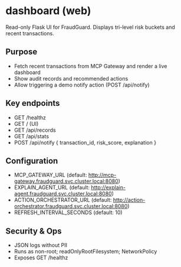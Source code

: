 # dashboard (web)

Read-only Flask UI for FraudGuard. Displays tri-level risk buckets and recent transactions.

## Purpose
- Fetch recent transactions from MCP Gateway and render a live dashboard
- Show audit records and recommended actions
- Allow triggering a demo notify action (POST /api/notify)

## Key endpoints
- GET /healthz
- GET / (UI)
- GET /api/records
- GET /api/stats
- POST /api/notify { transaction_id, risk_score, explanation }

## Configuration
- MCP_GATEWAY_URL (default: http://mcp-gateway.fraudguard.svc.cluster.local:8080)
- EXPLAIN_AGENT_URL (default: http://explain-agent.fraudguard.svc.cluster.local:8080)
- ACTION_ORCHESTRATOR_URL (default: http://action-orchestrator.fraudguard.svc.cluster.local:8080)
- REFRESH_INTERVAL_SECONDS (default: 10)

## Security & Ops
- JSON logs without PII
- Runs as non-root; readOnlyRootFilesystem; NetworkPolicy
- Exposes GET /healthz

